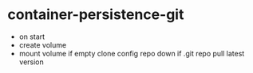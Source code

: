 # container-persistence-git

* on start
* create volume
* mount volume
    if empty clone config repo down
    if .git repo pull latest version

